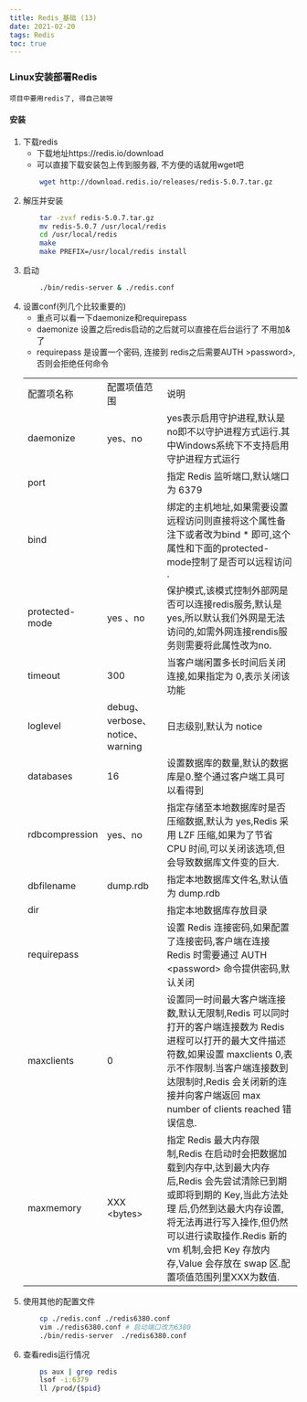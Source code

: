 ```yaml
---
title: Redis_基础 (13)
date: 2021-02-20
tags: Redis
toc: true
---
```


### Linux安装部署Redis
    项目中要用redis了, 得自己装呀

<!-- more -->

#### 安装
1. 下载redis
    * 下载地址https://redis.io/download
    * 可以直接下载安装包上传到服务器, 不方便的话就用wget吧
    ```bash
        wget http://download.redis.io/releases/redis-5.0.7.tar.gz
    ```
2. 解压并安装
    ```bash
        tar -zvxf redis-5.0.7.tar.gz
        mv redis-5.0.7 /usr/local/redis
        cd /usr/local/redis
        make
        make PREFIX=/usr/local/redis install
    ```
3. 启动
    ```bash
        ./bin/redis-server & ./redis.conf
    ```
4. 设置conf(列几个比较重要的)
    * 重点可以看一下daemonize和requirepass
    * daemonize 设置之后redis启动的之后就可以直接在后台运行了 不用加&了
    * requirepass 是设置一个密码, 连接到 redis之后需要AUTH &gt;password>, 否则会拒绝任何命令 
    <table border="0"><tbody><tr><td>配置项名称</td><td>配置项值范围</td><td>说明</td></tr><tr><td>daemonize</td><td>yes、no</td><td>yes表示启用守护进程,默认是no即不以守护进程方式运行.其中Windows系统下不支持启用守护进程方式运行</td></tr><tr><td>port</td><td>&nbsp;</td><td>指定 Redis 监听端口,默认端口为 6379</td></tr><tr><td>bind</td><td>&nbsp;</td><td>绑定的主机地址,如果需要设置远程访问则直接将这个属性备注下或者改为bind * 即可,这个属性和下面的protected-mode控制了是否可以远程访问 .</td></tr><tr><td>protected-mode</td><td>yes 、no</td><td>保护模式,该模式控制外部网是否可以连接redis服务,默认是yes,所以默认我们外网是无法访问的,如需外网连接rendis服务则需要将此属性改为no.</td></tr><tr><td>timeout</td><td>300</td><td>当客户端闲置多长时间后关闭连接,如果指定为 0,表示关闭该功能</td></tr><tr><td>loglevel</td><td>debug、verbose、notice、warning</td><td>日志级别,默认为 notice</td></tr><tr><td>databases</td><td>16</td><td>设置数据库的数量,默认的数据库是0.整个通过客户端工具可以看得到</td></tr><tr><td>rdbcompression</td><td>yes、no</td><td>指定存储至本地数据库时是否压缩数据,默认为 yes,Redis 采用 LZF 压缩,如果为了节省 CPU 时间,可以关闭该选项,但会导致数据库文件变的巨大.</td></tr><tr><td>dbfilename</td><td>dump.rdb</td><td>指定本地数据库文件名,默认值为 dump.rdb</td></tr><tr><td>dir</td><td>&nbsp;</td><td>指定本地数据库存放目录</td></tr><tr><td>requirepass</td><td>&nbsp;</td><td>设置 Redis 连接密码,如果配置了连接密码,客户端在连接 Redis 时需要通过 AUTH &lt;password&gt; 命令提供密码,默认关闭</td></tr><tr><td>maxclients</td><td>0</td><td>设置同一时间最大客户端连接数,默认无限制,Redis 可以同时打开的客户端连接数为 Redis 进程可以打开的最大文件描述符数,如果设置 maxclients 0,表示不作限制.当客户端连接数到达限制时,Redis 会关闭新的连接并向客户端返回 max number of clients reached 错误信息.</td></tr><tr><td>maxmemory</td><td>XXX &lt;bytes&gt;</td><td>指定 Redis 最大内存限制,Redis 在启动时会把数据加载到内存中,达到最大内存后,Redis 会先尝试清除已到期或即将到期的 Key,当此方法处理 后,仍然到达最大内存设置,将无法再进行写入操作,但仍然可以进行读取操作.Redis 新的 vm 机制,会把 Key 存放内存,Value 会存放在 swap 区.配置项值范围列里XXX为数值.</td></tr></tbody></table>
5. 使用其他的配置文件
    ```bash
        cp ./redis.conf ./redis6380.conf
        vim ./redis6380.conf # 启动端口改为6380
        ./bin/redis-server  ./redis6380.conf
    ```
6. 查看redis运行情况
    ```bash
        ps aux | grep redis
        lsof -i:6379
        ll /prod/{$pid}
    ```



